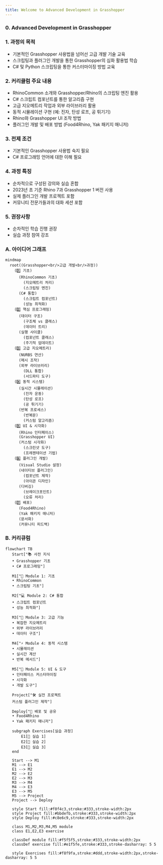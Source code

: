 ```yaml
---
title: Welcome to Advanced Development in Grasshopper
---
```

### 0. Advanced Development in Grasshopper



### 1. 과정의 목적
- 기본적인 Grasshopper 사용법을 넘어선 고급 개발 기술 교육
- 스크립팅과 플러그인 개발을 통한 Grasshopper의 심화 활용법 학습
- C# 및 Python 스크립팅을 통한 커스터마이징 방법 교육

### 2. 커리큘럼 주요 내용
- RhinoCommon 소개와 Grasshopper/Rhino의 스크립팅 엔진 활용
- C# 스크립트 컴포넌트를 통한 알고리즘 구현
- 고급 지오메트리 작업과 외부 라이브러리 활용
- 동적 시뮬레이션 구현 (예: 진자, 탄성 로프, 공 튀기기)
- Rhino와 Grasshopper UI 조작 방법
- 플러그인 개발 및 배포 방법 (Food4Rhino, Yak 패키지 매니저)


### 3. 전제 조건
- 기본적인 Grasshopper 사용법 숙지 필요
- C# 프로그래밍 언어에 대한 이해 필요

### 4. 과정 특징
- 순차적으로 구성된 강의와 실습 혼합
- 2023년 초 기준 Rhino 7과 Grasshopper 1 버전 사용
- 실제 플러그인 개발 프로젝트 포함
- 커뮤니티 전문가들과의 대화 세션 포함

### 5. 권장사항

- 순차적인 학습 진행 권장
- 실습 과정 참여 강조

### A. 아이디어 그래프
```mermaid
mindmap
  root((Grasshopper<br/>고급 개발<br/>과정))
    (1️⃣ 기초)
      (RhinoCommon 기초)
        (지오메트리 처리)
        (스크립팅 엔진)
      (C# 통합)
        (스크립트 컴포넌트)
        (성능 최적화)
    (2️⃣ 핵심 프로그래밍)
      (데이터 구조)
        (구조체 vs 클래스)
        (데이터 트리)
      (실행 사이클)
        (컴포넌트 클래스)
        (주기적 업데이트)
    (3️⃣ 고급 지오메트리)
      (NURBS 연산)
      (메시 조작)
      (외부 라이브러리)
        (DLL 통합)
        (서드파티 도구)
    (4️⃣ 동적 시스템)
      (실시간 시뮬레이션)
        (진자 운동)
        (탄성 로프)
        (공 튀기기)
      (반복 프로세스)
        (반복문)
        (커스텀 알고리즘)
    (5️⃣ UI & 시각화)
      (Rhino 인터페이스)
      (Grasshopper UI)
      (커스텀 시각화)
        (스크린샷 도구)
        (프레젠테이션 기법)
    (6️⃣ 플러그인 개발)
      (Visual Studio 설정)
      (네이티브 플러그인)
        (컴포넌트 제작)
        (아이콘 디자인)
      (디버깅)
        (브레이크포인트)
        (오류 처리)
    (7️⃣ 배포)
      (Food4Rhino)
      (Yak 패키지 매니저)
      (문서화)
      (커뮤니티 피드백)
```
### B. 커리큐럼
```mermaid
flowchart TB
   Start["📚 사전 지식
   • Grasshopper 기초
   • C# 프로그래밍"]
   
   M1["🔰 Module 1: 기초
   • RhinoCommon
   • 스크립팅 기초"]
   
   M2["💻 Module 2: C# 통합
   • 스크립트 컴포넌트
   • 성능 최적화"]
   
   M3["🔧 Module 3: 고급 기능
   • 복잡한 지오메트리
   • 외부 라이브러리
   • 데이터 구조"]
   
   M4["⚡ Module 4: 동적 시스템
   • 시뮬레이션
   • 실시간 계산
   • 반복 메서드"]
   
   M5["🎨 Module 5: UI & 도구
   • 인터페이스 커스터마이징
   • 시각화
   • 개발 도구"]
   
   Project["🛠️ 실전 프로젝트
   커스텀 플러그인 제작"]
   
   Deploy["🚀 배포 및 공유
   • Food4Rhino
   • Yak 패키지 매니저"]

   subgraph Exercises[실습 과정]
       E1[💪 실습 1]
       E2[💪 실습 2]
       E3[💪 실습 3]
   end

   Start --> M1
   M1 --> E1
   E1 --> M2
   M2 --> E2
   E2 --> M3
   M3 --> M4
   M4 --> E3
   E3 --> M5
   M5 --> Project
   Project --> Deploy

   style Start fill:#f0f4c3,stroke:#333,stroke-width:2px
   style Project fill:#bbdefb,stroke:#333,stroke-width:2px
   style Deploy fill:#c8e6c9,stroke:#333,stroke-width:2px
   
   class M1,M2,M3,M4,M5 module
   class E1,E2,E3 exercise
   
   classDef module fill:#f5f5f5,stroke:#333,stroke-width:2px
   classDef exercise fill:#e1f5fe,stroke:#333,stroke-dasharray: 5 5

   style Exercises fill:#f8f9fa,stroke:#ddd,stroke-width:2px,stroke-dasharray: 5 5
```